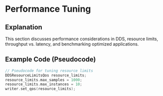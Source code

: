 # Performance Tuning

## Explanation
This section discusses performance considerations in DDS, resource limits, throughput vs. latency, and benchmarking optimized applications.

## Example Code (Pseudocode)
```cpp
// Pseudocode for tuning resource limits
DDSResourceLimitsQos resource_limits;
resource_limits.max_samples = 1000;
resource_limits.max_instances = 10;
writer.set_qos(resource_limits);
```
